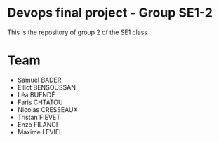 # Devops final project - Group SE1-2
This is the repository of group 2 of the SE1 class

# Team

- Samuel BADER
- Elliot BENSOUSSAN
- Léa BUENDÉ
- Faris CHTATOU
- Nicolas CRESSEAUX
- Tristan FIEVET
- Enzo FILANGI
- Maxime LEVIEL
